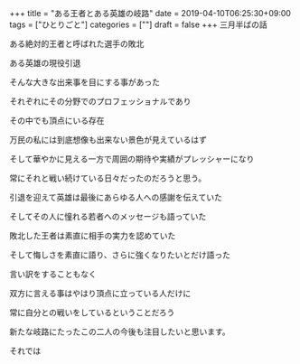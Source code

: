 +++
title = "ある王者とある英雄の岐路"
date = 2019-04-10T06:25:30+09:00
tags = ["ひとりごと"]
categories = [""]
draft = false
+++
三月半ばの話

ある絶対的王者と呼ばれた選手の敗北

ある英雄の現役引退

そんな大きな出来事を目にする事があった

それぞれにその分野でのプロフェッショナルであり

その中でも頂点にいる存在

万民の私には到底想像も出来ない景色が見えているはず

そして華やかに見える一方で周囲の期待や実績がプレッシャーになり

常にそれと戦い続けている日々だったのだろうと思う。

引退を迎えて英雄は最後にあらゆる人への感謝を伝えていた

そしてその人に憧れる若者へのメッセージも語っていた

敗北した王者は素直に相手の実力を認めていた

そして悔しさを素直に語り、さらに強くなりたいとだけ語った

言い訳をすることもなく

双方に言える事はやはり頂点に立っている人だけに

常に自分との戦いをしているということだろう

新たな岐路にたったこの二人の今後も注目したいと思います。

それでは
